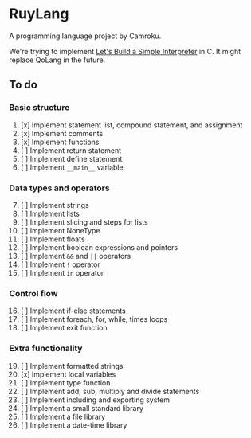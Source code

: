 # RuyLang
A programming language project by Camroku.

We're trying to implement [Let's Build a Simple Interpreter](https://ruslanspivak.com/lsbasi-part1/) in C. It might replace QoLang in the future.

## To do
### Basic structure
1. [x] Implement statement list, compound statement, and assignment  
2. [x] Implement comments  
3. [x] Implement functions  
4. [ ] Implement return statement  
5. [ ] Implement define statement
6. [ ] Implement `__main__` variable  

### Data types and operators
7. [ ] Implement strings  
8. [ ] Implement lists  
9. [ ] Implement slicing and steps for lists  
10. [ ] Implement NoneType  
11. [ ] Implement floats  
12. [ ] Implement boolean expressions and pointers  
13. [ ] Implement `&&` and `||` operators  
14. [ ] Implement `!` operator  
15. [ ] Implement `in` operator  

### Control flow
16. [ ] Implement if-else statements  
17. [ ] Implement foreach, for, while, times loops  
18. [ ] Implement exit function  

### Extra functionality
19. [ ] Implement formatted strings  
20. [x] Implement local variables  
21. [ ] Implement type function  
22. [ ] Implement add, sub, multiply and divide statements  
23. [ ] Implement including and exporting system  
24. [ ] Implement a small standard library  
25. [ ] Implement a file library  
26. [ ] Implement a date-time library  
